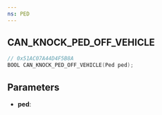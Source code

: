 ```yaml
---
ns: PED
---
```

## CAN_KNOCK_PED_OFF_VEHICLE

```c
// 0x51AC07A44D4F5B8A
BOOL CAN_KNOCK_PED_OFF_VEHICLE(Ped ped);
```

## Parameters
* **ped**:
